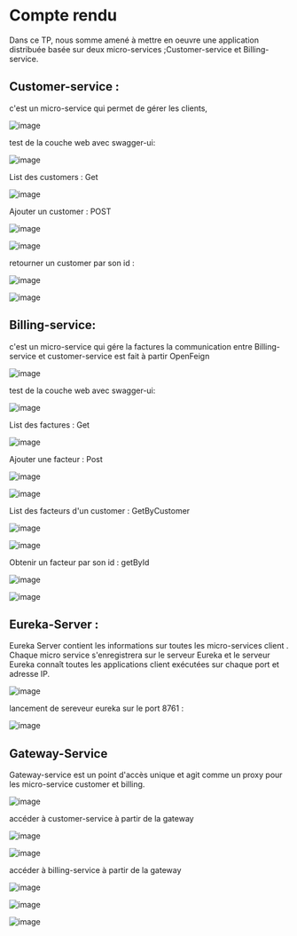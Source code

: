 # Compte rendu 
Dans ce TP, nous somme amené à mettre en oeuvre une application distribuée basée sur deux micro-services ;Customer-service et Billing-service.
## Customer-service : 
c'est un micro-service qui permet de gérer les clients,

![image](https://user-images.githubusercontent.com/79479398/198992968-95574566-57ee-4a8a-88bc-83017b24f5f9.png)

test de la couche web avec swagger-ui: 

![image](https://user-images.githubusercontent.com/79479398/198996287-2df69c31-8942-4e4a-93a4-493cf3978e33.png)

List des customers :  Get  

![image](https://user-images.githubusercontent.com/79479398/198996526-aac10267-7f6c-425c-922b-b7392516e7b0.png)

Ajouter un customer : POST 

![image](https://user-images.githubusercontent.com/79479398/198996795-33cb860f-6432-42ae-b17f-a7e95fabe8a1.png)

![image](https://user-images.githubusercontent.com/79479398/198996817-8fe45af6-b574-494e-82da-2a761658332c.png)

retourner un customer par son id : 

![image](https://user-images.githubusercontent.com/79479398/198997202-e2473053-0f50-4935-8e33-bb4a47038313.png)

![image](https://user-images.githubusercontent.com/79479398/198997235-e8db0c87-f8e1-480a-bf6a-94b47c0a8a1a.png)


## Billing-service: 
c'est un micro-service qui gére la factures
la communication entre Billing-service et customer-service est fait à partir OpenFeign

![image](https://user-images.githubusercontent.com/79479398/198993484-454cc341-9ea8-4832-8add-a861b485df66.png)

test de la couche web avec swagger-ui:

![image](https://user-images.githubusercontent.com/79479398/199217796-f816b350-1077-49e4-ba24-462e689c5c78.png)

List des factures : Get

![image](https://user-images.githubusercontent.com/79479398/199187599-0bc4f526-206f-4f83-becf-6aca37a6a91b.png)

Ajouter une facteur : Post

![image](https://user-images.githubusercontent.com/79479398/199187739-9449422e-8b39-4ea4-8f01-d7e72880b8ac.png)

![image](https://user-images.githubusercontent.com/79479398/199187822-521e4a31-3265-4698-b4b3-16f1a4bbff7c.png)

List des facteurs d'un customer : GetByCustomer

![image](https://user-images.githubusercontent.com/79479398/199187997-aa944dd1-7e02-4589-82c5-e53a8a5df2b3.png)

![image](https://user-images.githubusercontent.com/79479398/199188187-455bcc2e-94cd-4815-be75-3882e22f1182.png)

Obtenir un facteur par son id : getById

![image](https://user-images.githubusercontent.com/79479398/199188300-24c1332e-b4b1-4a06-be4b-95af680e361c.png)

![image](https://user-images.githubusercontent.com/79479398/199188360-e0f0f808-a001-4ee6-afa1-08c65ede723d.png)

## Eureka-Server :
Eureka Server contient les informations sur toutes les micro-services client . Chaque micro service s'enregistrera sur le serveur Eureka et le serveur Eureka connaît toutes les applications client exécutées sur chaque port et adresse IP. 

![image](https://user-images.githubusercontent.com/79479398/199212172-3d35c66d-280d-47fe-b8c4-55b691dc5631.png)

lancement de sereveur eureka sur le port 8761 : 

![image](https://user-images.githubusercontent.com/79479398/199188579-af597ffa-535d-464f-b002-858c1b37ca9e.png)

## Gateway-Service
Gateway-service est un point d'accès unique et agit comme un proxy pour les micro-service customer et billing.
  
![image](https://user-images.githubusercontent.com/79479398/199213455-16a3a548-f116-4688-8315-8d3de74f4daa.png)

accéder à customer-service à partir de la gateway

![image](https://user-images.githubusercontent.com/79479398/199188697-6ae28b79-4bee-451e-9aa8-1c1dc7490615.png)

![image](https://user-images.githubusercontent.com/79479398/199188795-fec75ffc-b77f-4988-af01-3d147169bbd1.png)

accéder à billing-service à partir de la gateway

![image](https://user-images.githubusercontent.com/79479398/199189039-a3b96fec-8283-4966-ab79-1ba444d9a5fa.png)

![image](https://user-images.githubusercontent.com/79479398/199189573-ebfe74d8-ef64-4188-aac2-36882b607424.png)

![image](https://user-images.githubusercontent.com/79479398/199189753-022e1596-d010-4002-beda-ac89ebfdd567.png)





